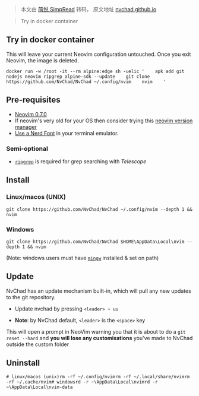 > 本文由 [简悦 SimpRead](http://ksria.com/simpread/) 转码， 原文地址 [nvchad.github.io](https://nvchad.github.io/quickstart/install#pre-requisites)

> Try in docker container

Try in docker container[​](#try-in-docker-container "Direct link to heading")
-----------------------------------------------------------------------------

This will leave your current Neovim configuration untouched. Once you exit Neovim, the image is deleted.

```
docker run -w /root -it --rm alpine:edge sh -uelic '    apk add git nodejs neovim ripgrep alpine-sdk --update    git clone https://github.com/NvChad/NvChad ~/.config/nvim    nvim    '
```

Pre-requisites[​](#pre-requisites "Direct link to heading")
-----------------------------------------------------------

*   [Neovim 0.7.0](https://github.com/neovim/neovim/releases/tag/v0.7.0)
*   If neovim's very old for your OS then consider trying this [neovim version manager](https://github.com/MordechaiHadad/bob)
*   [Use a Nerd Font](https://www.nerdfonts.com/) in your terminal emulator.

### Semi-optional[​](#semi-optional "Direct link to heading")

*   [`ripgrep`](https://github.com/BurntSushi/ripgrep) is required for grep searching with _Telescope_

Install[​](#install "Direct link to heading")
---------------------------------------------

### Linux/macos (UNIX)[​](#linuxmacos-unix "Direct link to heading")

```
git clone https://github.com/NvChad/NvChad ~/.config/nvim --depth 1 && nvim
```

### Windows[​](#windows "Direct link to heading")

```
git clone https://github.com/NvChad/NvChad $HOME\AppData\Local\nvim --depth 1 && nvim
```

(Note: windows users must have [`mingw`](http://mingw-w64.org/doku.php) installed & set on path)

Update[​](#update "Direct link to heading")
-------------------------------------------

NvChad has an update mechanism built-in, which will pull any new updates to the git repository.

*   Update nvchad by pressing `<leader> + uu`
    
*   **Note**: by NvChad default, `<leader>` is the `<space>` key
    

This will open a prompt in NeoVim warning you that it is about to do a `git reset --hard` and **you will lose any customisations** you've made to NvChad outside the custom folder

Uninstall[​](#uninstall "Direct link to heading")
-------------------------------------------------

```
# linux/macos (unix)rm -rf ~/.config/nvimrm -rf ~/.local/share/nvimrm -rf ~/.cache/nvim# windowsrd -r ~\AppData\Local\nvimrd -r ~\AppData\Local\nvim-data
```
